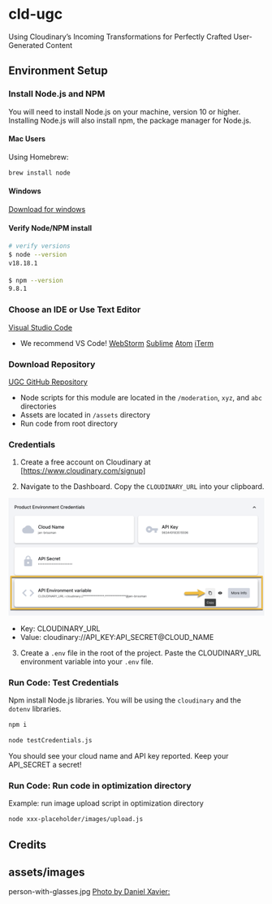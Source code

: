 # cld-ugc
Using Cloudinary’s Incoming Transformations for Perfectly Crafted User-Generated Content

## Environment Setup

### Install Node.js and NPM
You will need to install Node.js on your machine, version 10 or higher.
 Installing Node.js will also install npm, the package manager for Node.js.

#### Mac Users
Using Homebrew:

```bash
brew install node
```

#### Windows
[Download for windows](https://nodejs.org/en/download/)

#### Verify Node/NPM install

```bash
# verify versions
$ node --version
v18.18.1

$ npm --version
9.8.1
```

### Choose an IDE or Use Text Editor

[Visual Studio Code](https://code.visualstudio.com/download) 
 - We recommend VS Code!
[WebStorm](https://www.jetbrains.com/webstorm/)
[Sublime](https://www.sublimetext.com/)
[Atom](https://atom.io/)
[iTerm](https://iterm2.com/)

### Download Repository

[UGC GitHub Repository](https://github.com/cloudinary-training/cld-ugc)

- Node scripts for this module are located in the  `/moderation`, `xyz`, and `abc` directories
- Assets are located in `/assets` directory
- Run code from root directory 

### Credentials

1. Create a free account on Cloudinary at [https://www.cloudinary.com/signup]

2. Navigate to the Dashboard. Copy the `CLOUDINARY_URL` into your clipboard.

![Dashboard](./assets/environment_variable.png)

- Key: CLOUDINARY_URL
- Value: cloudinary://API_KEY:API_SECRET@CLOUD_NAME


3. Create a `.env` file in the root of the project. Paste the CLOUDINARY_URL environment variable into your `.env` file.

### Run Code: Test Credentials

Npm install Node.js libraries. You will be using the `cloudinary` and the `dotenv` libraries.

```bash
npm i
```

```bash
node testCredentials.js
```
You should see your cloud name and API key reported.  Keep your API_SECRET a secret!

### Run Code: Run code in optimization directory
Example: run image upload script in optimization directory

```bash
node xxx-placeholder/images/upload.js
```

## Credits 

## assets/images  


person-with-glasses.jpg [Photo by Daniel Xavier:](https://www.pexels.com/photo/woman-wearing-black-eyeglasses-1239291/)
